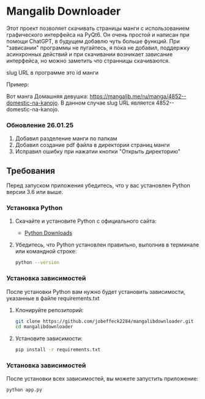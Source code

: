 # Mangalib Downloader

Этот проект позволяет скачивать страницы манги с использованием графического интерфейса на PyQt6. Он очень простой и написан при помощи ChatGPT, в будущем добавлю чуть больше функций. При "зависании" программы не пугайтесь, я пока не добавил, поддержку асинхронных действий и при скачивании возникает зависание интерфейса, но можно заметить что странницы скачиваются.

slug URL в программе это id манги

Пример:

Вот манга Домашняя девушка: https://mangalib.me/ru/manga/4852--domestic-na-kanojo. В данном случае slug URL является 4852--domestic-na-kanojo.

### Обновление 26.01.25

1. Добавил разделение манги по папкам
2. Добавил создание pdf файла в директории страниц манги
3. Исправил ошибку при нажатии кнопки "Открыть директорию"

## Требования

Перед запуском приложения убедитесь, что у вас установлен Python версии 3.6 или выше.

### Установка Python

1. Скачайте и установите Python с официального сайта:
   - [Python Downloads](https://www.python.org/downloads/)

2. Убедитесь, что Python установлен правильно, выполнив в терминале или командной строке:
   ```bash
   python --version
### Установка зависимостей

После установки Python вам нужно будет установить зависимости, указанные в файле requirements.txt

1. Клонируйте репозиторий:
   ```bash
   git clone https://github.com/jobeffeck2284/mangalibdownloader.git
   cd mangalibdownloader
2. Установите зависимости:
   ```bash
   pip install -r requirements.txt
### Установка зависимостей

После установки всех зависимостей, вы можете запустить приложение:
   ```bash
   python app.py


